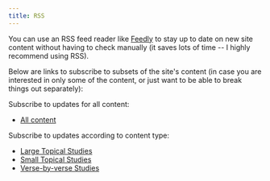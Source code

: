 ```yaml
---
title: RSS
---
```


You can use an RSS feed reader like [Feedly](https://feedly.com/) to stay up to date on new site content without having to check manually (it saves lots of time -- I highly recommend using RSS).

Below are links to subscribe to subsets of the site's content (in case you are interested in only some of the content, or just want to be able to break things out separately):

Subscribe to updates for all content:

- [All content](/index.xml)

Subscribe to updates according to content type:

- [Large Topical Studies](/large-topical/index.xml)
- [Small Topical Studies](/small-topical/index.xml)
- [Verse-by-verse Studies](/verse-by-verse/index.xml)
